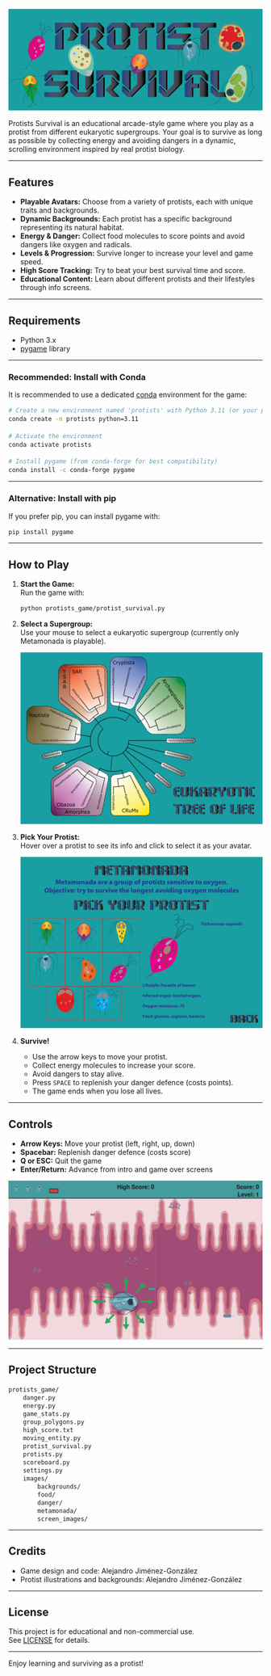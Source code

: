 <p align="center">
  <img src="images/screen_images/tittle.png" alt="Protists Survival Title" />
</p>

Protists Survival is an educational arcade-style game where you play as a protist from different eukaryotic supergroups. Your goal is to survive as long as possible by collecting energy and avoiding dangers in a dynamic, scrolling environment inspired by real protist biology.

---

## Features

- **Playable Avatars:** Choose from a variety of protists, each with unique traits and backgrounds.
- **Dynamic Backgrounds:** Each protist has a specific background representing its natural habitat.
- **Energy & Danger:** Collect food molecules to score points and avoid dangers like oxygen and radicals.
- **Levels & Progression:** Survive longer to increase your level and game speed.
- **High Score Tracking:** Try to beat your best survival time and score.
- **Educational Content:** Learn about different protists and their lifestyles through info screens.

---

## Requirements

- Python 3.x
- [pygame](https://www.pygame.org/) library

---

### Recommended: Install with Conda

It is recommended to use a dedicated [conda](https://docs.conda.io/en/latest/) environment for the game:

```bash
# Create a new environment named 'protists' with Python 3.11 (or your preferred version)
conda create -n protists python=3.11

# Activate the environment
conda activate protists

# Install pygame (from conda-forge for best compatibility)
conda install -c conda-forge pygame
```

---

### Alternative: Install with pip

If you prefer pip, you can install pygame with:

```bash
pip install pygame
```

---

## How to Play

1. **Start the Game:**  
   Run the game with:
   ```bash
   python protists_game/protist_survival.py
   ```

2. **Select a Supergroup:**  
   Use your mouse to select a eukaryotic supergroup (currently only Metamonada is playable).
   <p align="center">
   <img src="images/screen_images/selection_screen.png" alt="Eukaryotic Tree of Life" />
   </p>

3. **Pick Your Protist:**  
   Hover over a protist to see its info and click to select it as your avatar.
   <p align="center">
   <img src="images/screen_images/metamonada/metamonada_selection_tvaginalis.png" alt="Metamonada selection panel" />
   </p>


4. **Survive!**  
   - Use the arrow keys to move your protist.
   - Collect energy molecules to increase your score.
   - Avoid dangers to stay alive.
   - Press `SPACE` to replenish your danger defence (costs points).
   - The game ends when you lose all lives.

---

## Controls

- **Arrow Keys:** Move your protist (left, right, up, down)
- **Spacebar:** Replenish danger defence (costs score)
- **Q or ESC:** Quit the game
- **Enter/Return:** Advance from intro and game over screens
<p align="center">
<img src="images/screen_images/example_screen/m_exilis_example.png" alt="M. exilis game" />
</p>


---

## Project Structure

```
protists_game/
    danger.py
    energy.py
    game_stats.py
    group_polygons.py
    high_score.txt
    moving_entity.py
    protist_survival.py
    protists.py
    scoreboard.py
    settings.py
    images/
        backgrounds/
        food/
        danger/
        metamonada/
        screen_images/
```

---

## Credits

- Game design and code: Alejandro Jiménez-González
- Protist illustrations and backgrounds: Alejandro Jiménez-González

---

## License

This project is for educational and non-commercial use.  
See [LICENSE](LICENSE) for details.

---

Enjoy learning and surviving as a protist!